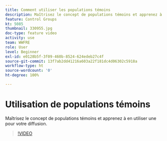 ```yaml
---
title: Comment utiliser les populations témoins
description: Maîtrisez le concept de populations témoins et apprenez à en utiliser une pour votre diffusion.
feature: Control Groups
kt: 5085
thumbnail: 330955.jpg
doc-type: feature video
activity: use
team: WWFRE
role: User
level: Beginner
exl-id: e0128b5f-3f09-460b-8524-624edeb27c4f
source-git-commit: 13f7ab2dd41216a603a22f181dc4d06302c5918a
workflow-type: ht
source-wordcount: '0'
ht-degree: 100%

---
```


# Utilisation de populations témoins

Maîtrisez le concept de populations témoins et apprenez à en utiliser une pour votre diffusion.

>[!VIDEO](https://video.tv.adobe.com/v/330955?quality=12&learn=on)
